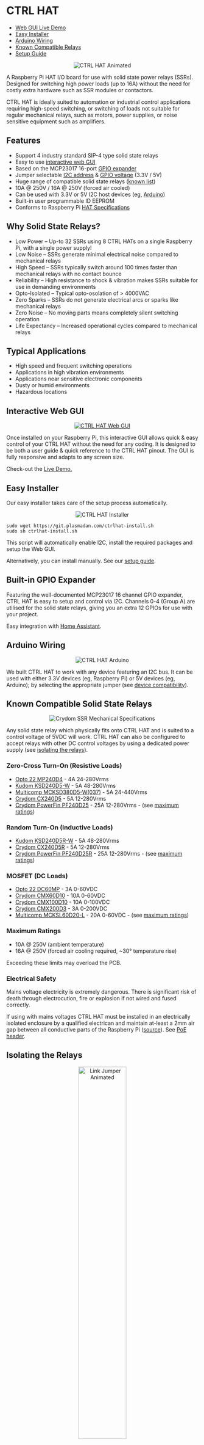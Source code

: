 # CTRL HAT

* [Web GUI Live Demo](https://ctrlhat.plasmadan.com)
* [Easy Installer](#easy-installer)
* [Arduino Wiring](#arduino-wiring)
* [Known Compatible Relays](#known-compatible-solid-state-relays)
* [Setup Guide](#setup-guide)

<p align="center">
    <img alt="CTRL HAT Animated" src="/img/ctrl-hat-animated.gif">
</p>

A Raspberry Pi HAT I/O board for use with solid state power relays (SSRs). Designed for switching high power loads (up to 16A) without the need for costly extra hardware such as SSR modules or contactors.

CTRL HAT is ideally suited to automation or industrial control applications requiring high-speed switching, or switching of loads not suitable for regular mechanical relays, such as motors, power supplies, or noise sensitive equipment such as amplifiers.

## Features

* Support 4 industry standard SIP-4 type solid state relays
* Easy to use [interactive web GUI](#interactive-web-gui)
* Based on the MCP23017 16-port [GPIO expander](#built-in-gpio-expander)
* Jumper selectable [I2C address](#i2c-addressing) & [GPIO voltage](#device-compatibility) (3.3V / 5V)
* Huge range of compatible solid state relays ([known list](#known-compatible-solid-state-relays))
* 10A @ 250V / 16A @ 250V (forced air cooled)
* Can be used with 3.3V or 5V I2C host devices (eg, [Arduino](#arduino-wiring))
* Built-in user programmable ID EEPROM
* Conforms to Raspberry Pi [HAT Specifications](https://github.com/raspberrypi/hats)

## Why Solid State Relays?

* Low Power – Up-to 32 SSRs using 8 CTRL HATs on a single Raspberry Pi, with a single power supply!
* Low Noise – SSRs generate minimal electrical noise compared to mechanical relays
* High Speed – SSRs typically switch around 100 times faster than mechanical relays with no contact bounce
* Reliability – High resistance to shock & vibration makes SSRs suitable for use in demanding environments
* Opto-Isolated – Typical opto-osolation of > 4000VAC
* Zero Sparks – SSRs do not generate electrical arcs or sparks like mechanical relays
* Zero Noise – No moving parts means completely silent switching operation
* Life Expectancy – Increased operational cycles compared to mechanical relays

## Typical Applications

* High speed and frequent switching operations
* Applications in high vibration environments
* Applications near sensitive electronic components
* Dusty or humid environments
* Hazardous locations

## Interactive Web GUI
<p align="center">
    <a href="https://ctrlhat.plasmadan.com" target="_blank" rel="nofollow">
        <img alt="CTRL HAT Web GUI" src="/img/ctrl-hat-web-gui.gif">
    </a>
</p>

Once installed on your Raspberry Pi, this interactive GUI allows quick &amp; easy control of your CTRL HAT without the need for any coding. It is designed to be both a user guide &amp; quick reference to the CTRL HAT pinout. The GUI is fully responsive and adapts to any screen size.

Check-out the [Live Demo.](https://ctrlhat.plasmadan.com)

## Easy Installer

Our easy installer takes care of the setup process automatically.

<p align="center">
    <img alt="CTRL HAT Installer" src="/img/ctrlhat-install.gif">
</p>

```
sudo wget https://git.plasmadan.com/ctrlhat-install.sh
sudo sh ctrlhat-install.sh
```

This script will automatically enable I2C, install the required packages and setup the Web GUI.

Alternatively, you can install manually. See our [setup guide](#setup-guide).

## Built-in GPIO Expander

Featuring the well-documented MCP23017 16 channel GPIO expander, CTRL HAT is easy to setup and control via I2C. Channels 0-4 (Group A) are utilised for the solid state relays, giving you an extra 12 GPIOs for use with your project.

Easy integration with [Home Assistant](https://www.home-assistant.io/integrations/mcp23017/).

## Arduino Wiring

<p align="center">
    <img alt="CTRL HAT Arduino" src="/img/ctrl-hat-arduino.gif">
</p>

We built CTRL HAT to work with any device featuring an I2C bus. It can be used with either 3.3V devices (eg, Raspberry Pi) or 5V devices (eg, Arduino); by selecting the appropriate jumper (see [device compatibility](#device-compatibility)).

## Known Compatible Solid State Relays
<p align="center">
    <img alt="Crydom SSR Mechanical Specifications" src="/img/crydom-ssr-mechanical-specifications.gif">
</p>

Any solid state relay which physically fits onto CTRL HAT and is suited to a control voltage of 5VDC will work. CTRL HAT can also be configured to accept relays with other DC control voltages by using a dedicated power supply (see [isolating the relays](#isolating-the-relays)).

### Zero-Cross Turn-On (Resistive Loads)

* [Opto 22 MP240D4](https://uk.farnell.com/opto-22/mp240d4/ssr-4a-240vac/dp/7229082) - 4A 24-280Vrms
* [Kudom KSD240D5-W](https://www.rapidonline.com/kudom-ksd240d5-w-pcb-ssr-4-32vdc-input-48-280vac-5a-load-with-zero-cross-turn-on-60-1575) - 5A 48-280Vrms
* [Multicomp MCKSD380D5-W(037)](https://uk.farnell.com/multicomp/mcksd380d5-w-037/solid-state-relay-4vdc-32vdc-th/dp/2770575) - 5A 24-440Vrms
* [Crydom CX240D5](https://uk.farnell.com/sensata-crydom/cx240d5/ssr-5a-240vac-3-15vdc/dp/1200213) - 5A 12-280Vrms
* [Crydom PowerFin PF240D25](https://uk.farnell.com/crydom/pf240d25/ssr-3-15vdc-12-280vac-25a/dp/1200285) - 25A 12-280Vrms - (see [maximum ratings](#maximum-ratings))

### Random Turn-On (Inductive Loads)

* [Kudom KSD240D5R-W](https://www.rapidonline.com/kudom-ksd240d5r-w-pcb-ssr-4-32vdc-input-48-280vac-5a-load-with-random-turn-on-60-1574) - 5A 48-280Vrms
* [Crydom CX240D5R](https://uk.farnell.com/crydom/cx240d5r/ssr-5a-240vac/dp/1613825) - 5A 12-280Vrms
* [Crydom PowerFin PF240D25R](https://uk.farnell.com/crydom/pf240d25r/ssr-25a-240vac/dp/1613907) - 25A 12-280Vrms - (see [maximum ratings](#maximum-ratings))

### MOSFET (DC Loads)

* [Opto 22 DC60MP](https://uk.farnell.com/opto-22/dc60mp/ssr-60vdc-3a/dp/7229124) - 3A 0-60VDC
* [Crydom CMX60D10](https://uk.farnell.com/sensata-crydom/cmx60d10/ssr-10a-60vdc/dp/1200211) - 10A 0-60VDC
* [Crydom CMX100D10](https://uk.farnell.com/sensata-crydom/cmx100d10/ssr-10a-100v-sip/dp/1779773) - 10A 0-100VDC
* [Crydom CMX200D3](https://uk.farnell.com/crydom/cmx200d3/ssr-sip-200vdc-3a-3-10vdc-in/dp/1936439) - 3A 0-200VDC
* [Multicomp MCKSL60D20-L](https://uk.farnell.com/multicomp/mcksl60d20-l/solid-state-relay-3vdc-10vdc-th/dp/2770582) - 20A 0-60VDC - (see [maximum ratings](#maximum-ratings))

### Maximum Ratings

* 10A @ 250V (ambient temperature)
* 16A @ 250V (forced air cooling required, ~30° temperature rise)

Exceeding these limits may overload the PCB.

### Electrical Safety

Mains voltage electricity is extremely dangerous. There is significant risk of death through electrocution, fire or explosion if not wired and fused correctly.

If using with mains voltages CTRL HAT must be installed in an electrically isolated enclosure by a qualified electrican and maintain at-least a 2mm air gap between all conductive parts of the Raspberry Pi ([source](http://www.creepage.com)). See [PoE header](#poe-header).

## Isolating the Relays
<p align="center">
    <img alt="Link Jumper Animated" src="/img/link-jumper-animated.gif" width="50%">
</p>

Removing the LINK jumper from CTRL HAT disconnects 5V power to the solid state relays. This allows you to power the relays independently, but also gives you the option to use solid state relays with other DC control voltages (up to 30V). This opens up a huge range of additional compatible solid state relays for use with your project.

## Back-Powering

Using a decent power supply, such as the official Raspberry Pi adaptor, you can expect to pull around 1.5A from the 5V pins on a Raspberry Pi. You can use up to 8 CTRL HATs with a single Raspberry Pi. That's up to 32 solid state relays, 32 LEDs and 8 GPIO expanders which all need power. It's easy to see how quickly we can go over the limit, especially if the GPIO expanders are used to drive other devices. Back-powering can solve this.

The easiest way to back-power CTRL HAT is using the 5V power pins. However there are some other options.

<p align="center">
    <img alt="Back-Powering with Terminal" src="/img/back-powering-terminal.gif">
</p>

Use one of the 5.08mm pitch terminal blocks in-place of relay channel 3. You must also solder the BACK-PWR jumper on the underside of the board for this to work.

<p align="center">
    <img alt="Back-Powering Supplementary" src="/img/back-powering-supplementary.gif">
</p>

Alternatively, solder directly to the supplementary power-in pads as shown above, but DO NOT solder the BACK-PWR jumper!

## I2C Addressing

| Address | A2 | A1 | A0 |
| :---: | :---: | :---: | :---: |
| 0x20 | | | |
| 0x21 | | | &#x2B1B; |
| 0x22 | | &#x2B1B; | |
| 0x23 | | &#x2B1B; | &#x2B1B; |
| 0x24 | &#x2B1B; | | |
| 0x25 | &#x2B1B; | | &#x2B1B; |
| 0x26 | &#x2B1B; | &#x2B1B; | |
| 0x27 | &#x2B1B; | &#x2B1B; | &#x2B1B; |

## Device Compatibility

CTRL HAT is fully compatible out of the box with most Raspberry Pi models and clones.

| Device Model | Compatibility |
| --- | :---: |
| Raspberry Pi Model A | &#x26A0;&#xFE0F;<br>Requires 26-way adaptor |
| Raspberry Pi Model B | &#x26A0;&#xFE0F;<br>Requires 26-way adaptor |
| Raspberry Pi 1 Model A+ | &#x2714;&#xFE0F; |
| Raspberry Pi 1 Model B | &#x2714;&#xFE0F; |
| Raspberry Pi 1 Model B+ | &#x2714;&#xFE0F; |
| Raspberry Pi 2 Model B | &#x2714;&#xFE0F; |
| Raspberry Pi 3 Model B | &#x2714;&#xFE0F; |
| Raspberry Pi 3 Model B+ | &#x2714;&#xFE0F;<br>[*Note*](#poe-header) |
| Raspberry Pi 4 | &#x2714;&#xFE0F;<br>[*Note*](#poe-header) |
| Raspberry Pi Zero | &#x2714;&#xFE0F; |
| Asus Tinker Board | &#x2714;&#xFE0F; |
| Orange Pi | &#x2714;&#xFE0F; |
| Odroid | &#x2714;&#xFE0F; |

<p align="center">
    <img alt="GPIO Voltage Jumper Animated" src="/img/gpio-voltage-jumper-animated.gif" width="50%">
</p>

To use with Arduino or any other 5V device the 3V3 jumper must be moved to 5V. Use the SDA &amp; SDL breakout pins for I2C communication.

## PoE Header

CTRL HAT is compatible with Raspberry Pi 3B+ &amp; Raspberry Pi 4, however care must be taken to maximise [clearance](#electrical-safety) from the 4-pin PoE header.

There are number of solutions:

1. Separate CTRL HAT from Raspberry Pi, try our [HAT RACK](https://plasmadan.com/hatrack) boards!
2. Use an elevated socket, eg Samtec ESQ-120-12-L-D ([available here](https://www.toby.co.uk/board-to-board-pcb-connectors/254mm-sockets/esq-samtec-254mm-elevated-dual-row-socket-strip-2.29mm-contact-11.05mm-profile-12/ESQ-120-12-L-D/))
3. Add a suitable insulating material over the PoE pins
4. Use a PoE HAT with CTRL HAT
5. Remove the PoE pins from the Raspberry Pi (not always ideal)
6. Simply don't use relay CH0

## Mechanical

<p align="center">
    <img alt="Mechanical Drawing" src="/img/mechanical.gif" width="50%">
</p>

## Known Compatible Cases

* ModMyPi Modular RPi 2/3 Case

There are countless cases compatible with CTRL HAT, limited only by the height of the solid state relays used.

# Setup Guide

## Prerequisites

Raspberry Pi with Raspian:
https://www.raspberrypi.org/downloads/raspbian/

I recommend a clean Raspian install before proceeding.

Tip: For headless setup, SSH can be enabled by placing a file named 'ssh' (no extension) onto the boot partition of the SD card.

## Enable I2C

I2C must be enabled in raspi-config to allow CTRL HAT to communcate with Raspberry Pi.

```
sudo raspi-config
```

Select 5 Interfacing Options, then P5 I2C. A prompt will appear asking Would you like the I2C interface to be enabled?, select Yes, exit the utility and reboot your Raspberry Pi.

```
sudo reboot
```

Update your Raspberry Pi to ensure all the latest packages are installed.

```
sudo apt update
sudo apt upgrade
```

Install I2C-Tools

```
sudo apt install i2c-tools -y
```

Enable i2c_vc so your Raspberry Pi can detect and read the EEPROM.

```
sudo sh -c "echo 'dtparam=i2c_vc=on' >> /boot/config.txt"
```

For recent versions of the Raspberry Pi (3.18 kernel or later) you will need to add `dtparam=i2c1=on` to the end of `/boot/config.txt`.

```
sudo sh -c "echo 'dtparam=i2c1=on' >> /boot/config.txt"
```

You can increase the I2C bus speed by adding the i2c_baudrate paramter to `/boot/config.txt`. CTRL HAT supports up to 1.7 MHz (1700000) I2C bus speeds, although we recommend starting with 400kHz (Fast Mode) for reliable operation with Raspberry Pi.

```
sudo sh -c "echo 'dtparam=i2c_baudrate=400000' >> /boot/config.txt"
```

Add the 'pi' user to the I2C group to avoid having to run the I2C tools as root.

```
sudo adduser pi i2c
```

Reboot your Raspberry Pi.

```
sudo reboot
```

Now test if CTRL HAT is detectable.

```
sudo i2cdetect -y 1
```

You should see a grid of all populated I2C devices.

<p align="center">
    <img alt="I2cdetect output" src="/img/i2cdetect.gif">
</p>

## Install WiringPi

```
sudo apt install wiringpi -y
```

Before proceeding, check WiringPi is working correctly.

```
gpio -v
gpio readall
```

If you wish to write your own scripts using Python, you will need to install WiringPi for Python also.

```
sudo apt install python-pip -y
```

Install WiringPi for Python.

```
sudo pip install wiringpi
```

## Install Apache & PHP

```
sudo apt install apache2 php libapache2-mod-php -y
```

Test the webserver is working. Navigate to http://localhost/ on the Pi itself, or http://192.168.1.10 (whatever the Pi's IP address is) from another computer on the network. Use the snippet below to get the Pi's IP address in command line.

```
hostname -I
```

## Install CTRL HAT Web GUI

You need to clone the web GUI files from the 'gui' subfolder on GitHub, to do that we need to install subversion.

```
sudo apt install subversion -y
```

Navigate to the web root.

```
cd /var/www/html
```

Empty default Apache files

```
sudo rm -rf *
```

Clone web GUI files (you must include the period at the end).

```
sudo svn checkout https://github.com/plasmadancom/CTRL-HAT/trunk/gui .
```

Be sure to set file permissions to 755 in the web directory.

```
sudo chmod -R 755 /var/www
```

That's it! reload the web page to see the CTRL HAT web GUI. Select any of the relays or pins to toggle them on/off.

## Optional: Install vsftpd for Easier File Editing

```
sudo apt install vsftpd -y
```

Change user for vsftpd.

```
sudo chown -R pi /var/www
```

Edit vsftpd.conf.

```
sudo nano /etc/vsftpd.conf
```

Uncomment the following line:

```
write_enable=YES
```

Add the following line:

```
force_dot_files=YES
```

Save and exit nano, then restart vsftpd.

```
sudo service vsftpd restart
```

You should now be able to login via FTP.

## Where to Go From Here

Integrating CTRL HAT with your own projects is easy, just follow any guide which uses the MCP23017 expander. We have provided some example Python scripts to get you started (see [here](https://github.com/plasmadancom/CTRL-HAT/tree/master/python_examples)).

You will need to install [WiringPi for Python](#install-wiringpi) to use them.

Integration with [Home Assistant](https://www.home-assistant.io/integrations/mcp23017/) is easy thanks to the MCP23017.

## Config

There are various configuration options in the config file: ```/config.php```

You can customise the I2C address, GPIO setup, or disable any solid state relay channels you don't need.

```
sudo nano /var/www/html/config.php
```

## License

MIT © Dan Jones - [PlasmaDan.com](https://plasmadan.com)
